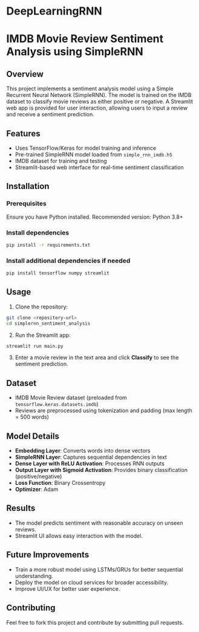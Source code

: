 # DeepLearningRNN

# IMDB Movie Review Sentiment Analysis using SimpleRNN

## Overview
This project implements a sentiment analysis model using a Simple Recurrent Neural Network (SimpleRNN). The model is trained on the IMDB dataset to classify movie reviews as either positive or negative. A Streamlit web app is provided for user interaction, allowing users to input a review and receive a sentiment prediction.

## Features
- Uses TensorFlow/Keras for model training and inference
- Pre-trained SimpleRNN model loaded from `simple_rnn_imdb.h5`
- IMDB dataset for training and testing
- Streamlit-based web interface for real-time sentiment classification

## Installation
### Prerequisites
Ensure you have Python installed. Recommended version: Python 3.8+

### Install dependencies
```bash
pip install -r requirements.txt
```

### Install additional dependencies if needed
```bash
pip install tensorflow numpy streamlit
```

## Usage
1. Clone the repository:
```bash
git clone <repository-url>
cd simplernn_sentiment_analysis
```

2. Run the Streamlit app:
```bash
streamlit run main.py
```

3. Enter a movie review in the text area and click **Classify** to see the sentiment prediction.

## Dataset
- IMDB Movie Review dataset (preloaded from `tensorflow.keras.datasets.imdb`)
- Reviews are preprocessed using tokenization and padding (max length = 500 words)

## Model Details
- **Embedding Layer**: Converts words into dense vectors
- **SimpleRNN Layer**: Captures sequential dependencies in text
- **Dense Layer with ReLU Activation**: Processes RNN outputs
- **Output Layer with Sigmoid Activation**: Provides binary classification (positive/negative)
- **Loss Function**: Binary Crossentropy
- **Optimizer**: Adam

## Results
- The model predicts sentiment with reasonable accuracy on unseen reviews.
- Streamlit UI allows easy interaction with the model.

## Future Improvements
- Train a more robust model using LSTMs/GRUs for better sequential understanding.
- Deploy the model on cloud services for broader accessibility.
- Improve UI/UX for better user experience.

## Contributing
Feel free to fork this project and contribute by submitting pull requests.


